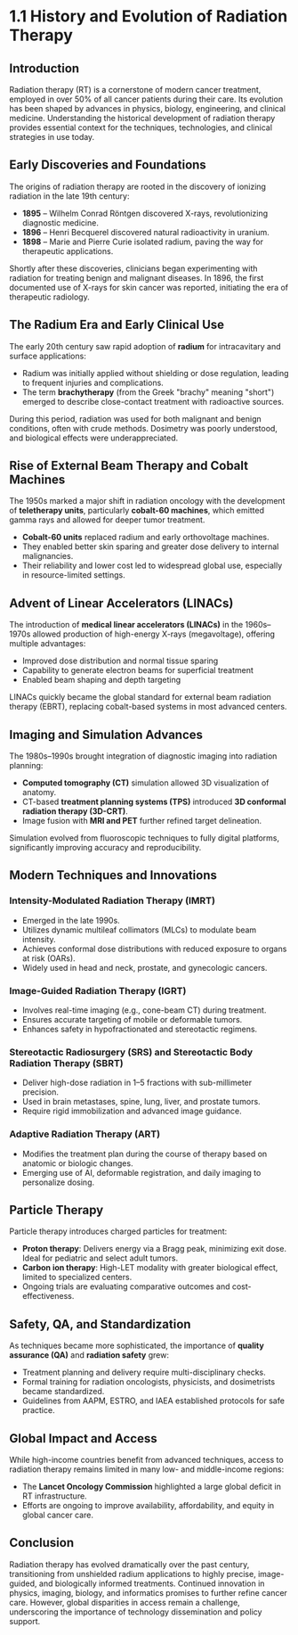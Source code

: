 # 1.1 History and Evolution of Radiation Therapy

## Introduction

Radiation therapy (RT) is a cornerstone of modern cancer treatment, employed in over 50% of all cancer patients during their care. Its evolution has been shaped by advances in physics, biology, engineering, and clinical medicine. Understanding the historical development of radiation therapy provides essential context for the techniques, technologies, and clinical strategies in use today.

## Early Discoveries and Foundations

The origins of radiation therapy are rooted in the discovery of ionizing radiation in the late 19th century:

- **1895** – Wilhelm Conrad Röntgen discovered X-rays, revolutionizing diagnostic medicine.
- **1896** – Henri Becquerel discovered natural radioactivity in uranium.
- **1898** – Marie and Pierre Curie isolated radium, paving the way for therapeutic applications.

Shortly after these discoveries, clinicians began experimenting with radiation for treating benign and malignant diseases. In 1896, the first documented use of X-rays for skin cancer was reported, initiating the era of therapeutic radiology.

## The Radium Era and Early Clinical Use

The early 20th century saw rapid adoption of **radium** for intracavitary and surface applications:

- Radium was initially applied without shielding or dose regulation, leading to frequent injuries and complications.
- The term **brachytherapy** (from the Greek "brachy" meaning "short") emerged to describe close-contact treatment with radioactive sources.

During this period, radiation was used for both malignant and benign conditions, often with crude methods. Dosimetry was poorly understood, and biological effects were underappreciated.

## Rise of External Beam Therapy and Cobalt Machines

The 1950s marked a major shift in radiation oncology with the development of **teletherapy units**, particularly **cobalt-60 machines**, which emitted gamma rays and allowed for deeper tumor treatment.

- **Cobalt-60 units** replaced radium and early orthovoltage machines.
- They enabled better skin sparing and greater dose delivery to internal malignancies.
- Their reliability and lower cost led to widespread global use, especially in resource-limited settings.

## Advent of Linear Accelerators (LINACs)

The introduction of **medical linear accelerators (LINACs)** in the 1960s–1970s allowed production of high-energy X-rays (megavoltage), offering multiple advantages:

- Improved dose distribution and normal tissue sparing
- Capability to generate electron beams for superficial treatment
- Enabled beam shaping and depth targeting

LINACs quickly became the global standard for external beam radiation therapy (EBRT), replacing cobalt-based systems in most advanced centers.

## Imaging and Simulation Advances

The 1980s–1990s brought integration of diagnostic imaging into radiation planning:

- **Computed tomography (CT)** simulation allowed 3D visualization of anatomy.
- CT-based **treatment planning systems (TPS)** introduced **3D conformal radiation therapy (3D-CRT)**.
- Image fusion with **MRI and PET** further refined target delineation.

Simulation evolved from fluoroscopic techniques to fully digital platforms, significantly improving accuracy and reproducibility.

## Modern Techniques and Innovations

### Intensity-Modulated Radiation Therapy (IMRT)

- Emerged in the late 1990s.
- Utilizes dynamic multileaf collimators (MLCs) to modulate beam intensity.
- Achieves conformal dose distributions with reduced exposure to organs at risk (OARs).
- Widely used in head and neck, prostate, and gynecologic cancers.

### Image-Guided Radiation Therapy (IGRT)

- Involves real-time imaging (e.g., cone-beam CT) during treatment.
- Ensures accurate targeting of mobile or deformable tumors.
- Enhances safety in hypofractionated and stereotactic regimens.

### Stereotactic Radiosurgery (SRS) and Stereotactic Body Radiation Therapy (SBRT)

- Deliver high-dose radiation in 1–5 fractions with sub-millimeter precision.
- Used in brain metastases, spine, lung, liver, and prostate tumors.
- Require rigid immobilization and advanced image guidance.

### Adaptive Radiation Therapy (ART)

- Modifies the treatment plan during the course of therapy based on anatomic or biologic changes.
- Emerging use of AI, deformable registration, and daily imaging to personalize dosing.

## Particle Therapy

Particle therapy introduces charged particles for treatment:

- **Proton therapy**: Delivers energy via a Bragg peak, minimizing exit dose. Ideal for pediatric and select adult tumors.
- **Carbon ion therapy**: High-LET modality with greater biological effect, limited to specialized centers.
- Ongoing trials are evaluating comparative outcomes and cost-effectiveness.

## Safety, QA, and Standardization

As techniques became more sophisticated, the importance of **quality assurance (QA)** and **radiation safety** grew:

- Treatment planning and delivery require multi-disciplinary checks.
- Formal training for radiation oncologists, physicists, and dosimetrists became standardized.
- Guidelines from AAPM, ESTRO, and IAEA established protocols for safe practice.

## Global Impact and Access

While high-income countries benefit from advanced techniques, access to radiation therapy remains limited in many low- and middle-income regions:

- The **Lancet Oncology Commission** highlighted a large global deficit in RT infrastructure.
- Efforts are ongoing to improve availability, affordability, and equity in global cancer care.

## Conclusion

Radiation therapy has evolved dramatically over the past century, transitioning from unshielded radium applications to highly precise, image-guided, and biologically informed treatments. Continued innovation in physics, imaging, biology, and informatics promises to further refine cancer care. However, global disparities in access remain a challenge, underscoring the importance of technology dissemination and policy support.

